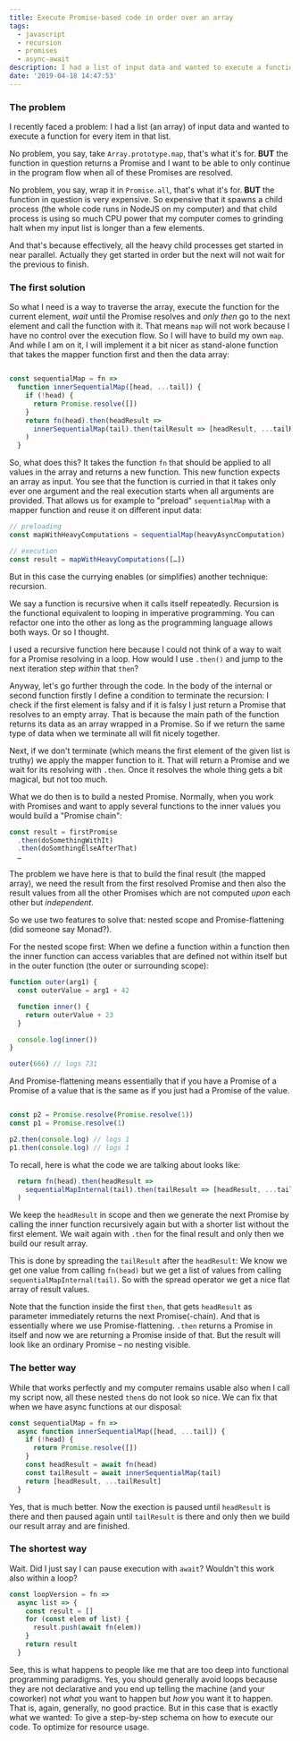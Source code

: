 ```yaml
---
title: Execute Promise-based code in order over an array
tags:
  - javascript
  - recursion
  - promises
  - async-await
description: I had a list of input data and wanted to execute a function for every item in that list. What I need is a way to traverse the array, execute the function for the current element, wait until the Promise resolves and only then go to the next element and call the function with it. 
date: '2019-04-18 14:47:53'
---
```



### The problem

I recently faced a problem: I had a list (an array) of input data and wanted to execute a function for every item in that list. 

No problem, you say, take `Array.prototype.map`, that's what it's for. **BUT** the function in question returns a Promise and I want to be able to only continue in the program flow when all of these Promises are resolved.

No problem, you say, wrap it in `Promise.all`, that's what it's for. **BUT** the function in question is very expensive. So expensive that it spawns a child process (the whole code runs in NodeJS on my computer) and that child process is using so much CPU power that my computer comes to grinding halt when my input list is longer than a few elements.

And that's because effectively, all the heavy child processes get started in near parallel. Actually they get started in order but the next will not wait for the previous to finish.

### The first solution

So what I need is a way to traverse the array, execute the function for the current element, _wait_ until the Promise resolves and _only then_ go to the next element and call the function with it. That means `map` will not work because I have no control over the execution flow. So I will have to build my own `map`. And while I am on it, I will implement it a bit nicer as stand-alone function that takes the mapper function first and then the data array:

```javascript

const sequentialMap = fn =>
  function innerSequentialMap([head, ...tail]) {
    if (!head) {
      return Promise.resolve([])
    }
    return fn(head).then(headResult =>
      innerSequentialMap(tail).then(tailResult => [headResult, ...tailResult])
    )
  }
```

So, what does this? It takes the function `fn` that should be applied to all values in the array and returns a new function. This new function expects an array as input. You see that the function is curried in that it takes only ever one argument and the real execution starts when all arguments are provided. That allows us for example to "preload" `sequentialMap` with a mapper function and reuse it on different input data:

```javascript
// preloading
const mapWithHeavyComputations = sequentialMap(heavyAsyncComputation)

// execution
const result = mapWithHeavyComputations([…])
```

But in this case the currying enables (or simplifies) another technique: recursion.

We say a function is recursive when it calls itself repeatedly. Recursion is the functional equivalent to looping in imperative programming. You can refactor one into the other as long as the programming language allows both ways. Or so I thought.

I used a recursive function here because I could not think of a way to wait for a Promise resolving in a loop. How would I use `.then()` and jump to the next iteration step _within_ that `then`?

Anyway, let's go further through the code. In the body of the internal or second function firstly I define a condition to terminate the recursion: I check if the first element is falsy and if it is falsy I just return a Promise that resolves to an empty array. That is because the main path of the function returns its data as an array wrapped in a Promise. So if we return the same type of data when we terminate all will fit nicely together.

Next, if we don't terminate (which means the first element of the given list is truthy) we apply the mapper function to it. That will return a Promise and we wait for its resolving with `.then`. Once it resolves the whole thing gets a bit magical, but not too much.

What we do then is to build a nested Promise. Normally, when you work with Promises and want to apply several functions to the inner values you would build a "Promise chain":

```javascript
const result = firstPromise
  .then(doSomethingWithIt)
  .then(doSomthingElseAfterThat)
  …
```

The problem we have here is that to build the final result (the mapped array), we need the result from the first resolved Promise and then also the result values from all the other Promises which are not computed _upon_ each other but _independent_.

So we use two features to solve that: nested scope and Promise-flattening (did someone say Monad?).

For the nested scope first: When we define a function within a function then the inner function can access variables that are defined not within itself but in the outer function (the outer or surrounding scope):

```javascript
function outer(arg1) {
  const outerValue = arg1 + 42

  function inner() {
    return outerValue + 23
  }

  console.log(inner())
}

outer(666) // logs 731
```

And Promise-flattening means essentially that if you have a Promise of a Promise of a value that is the same as if you just had a Promise of the value.

```javascript

const p2 = Promise.resolve(Promise.resolve(1))
const p1 = Promise.resolve(1)

p2.then(console.log) // logs 1
p1.then(console.log) // logs 1

```

To recall, here is what the code we are talking about looks like:

```javascript
  return fn(head).then(headResult =>
    sequentialMapInternal(tail).then(tailResult => [headResult, ...tailResult])
  )
```

We keep the `headResult` in scope and then we generate the next Promise by calling the inner function recursively again but with a shorter list without the first element. We wait again with `.then` for the final result and only then we build our result array.

This is done by spreading the `tailResult` after the `headResult`: We know we get one value from calling `fn(head)` but we get a list of values from calling `sequentialMapInternal(tail)`. So with the spread operator we get a nice flat array of result values.

Note that the function inside the first `then`, that gets `headResult` as parameter immediately returns the next Promise(-chain). And that is essentially where we use Promise-flattening. `.then` returns a Promise in itself and now we are returning a Promise inside of that. But the result will look like an ordinary Promise – no nesting visible.

### The better way

While that works perfectly and my computer remains usable also when I call my script now, all these nested `then`s do not look so nice. We can fix that when we have async functions at our disposal:

```javascript
const sequentialMap = fn =>
  async function innerSequentialMap([head, ...tail]) {
    if (!head) {
      return Promise.resolve([])
    }
    const headResult = await fn(head)
    const tailResult = await innerSequentialMap(tail)
    return [headResult, ...tailResult]
  }
```

Yes, that is much better. Now the exection is paused until `headResult` is there and then paused again until `tailResult` is there and only then we build our result array and are finished.

### The shortest way

Wait. Did I just say I can pause execution with `await`? Wouldn't this work also within a loop?

```javascript
const loopVersion = fn =>
  async list => {
    const result = []
    for (const elem of list) {
      result.push(await fn(elem))
    }
    return result
  }
```

See, this is what happens to people like me that are too deep into functional programming paradigms. Yes, you should generally avoid loops because they are not declarative and you end up telling the machine (and your coworker) not _what_ you want to happen but _how_ you want it to happen. That is, again, generally, no good practice. But in this case that is exactly what we wanted: To give a step-by-step schema on how to execute our code. To optimize for resource usage.
